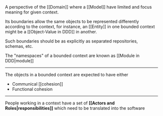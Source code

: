 A perspective of the [[Domain]] where a [[Model]] have limited and focus meaning for given context.

Its boundaries allow the same objects to be represented differently according to the context, for instance, an [[Entity]] in one bounded context might be a [[Object-Value in DDD]] in another.

Such boundaries should be as explicitly as separated repositories, schemas, etc.

The "namespaces" of a bounded context are known as [[Module in DDD|module]]

---

The objects in a bounded context are expected to have either

- Communical [[cohesion]]
- Functional cohesion

---

People working in a context have a set of **[[Actors and Roles|responsibilities]]** which need to be translated into the software